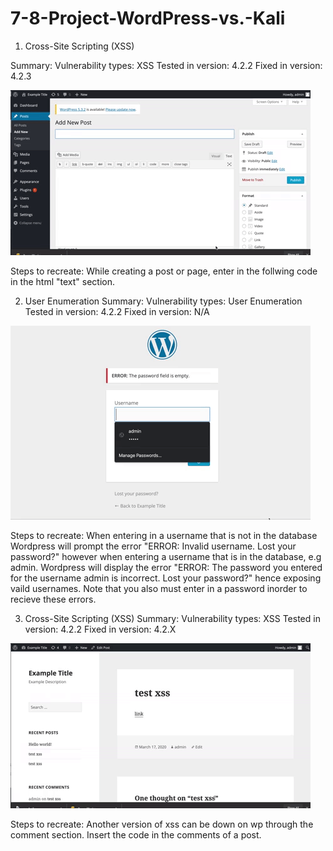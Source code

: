 # 7-8-Project-WordPress-vs.-Kali

1. Cross-Site Scripting (XSS) 

Summary: 
Vulnerability types: XSS
Tested in version: 4.2.2
Fixed in version: 4.2.3

![Alt Text](https://github.com/erinwilhjelm/7-8-Project-WordPress-vs.-Kali/blob/master/xss-1.gif)

Steps to recreate: While creating a post or page, enter in the follwing code in the html "text" section. 


2. User Enumeration
Summary:
Vulnerability types: User Enumeration
Tested in version: 4.2.2
Fixed in version: N/A

![Alt Text](https://github.com/erinwilhjelm/7-8-Project-WordPress-vs.-Kali/blob/master/User%20Enumeration.gif)


Steps to recreate: When entering in a username that is not in the database Wordpress will prompt the error "ERROR: Invalid username. Lost your password?" however when entering a username that is in the database, e.g admin. Wordpress will display the error "ERROR: The password you entered for the username admin is incorrect. Lost your password?" hence exposing vaild usernames. Note that you also must enter in a password inorder to recieve these errors. 

3.  Cross-Site Scripting (XSS) 
Summary: 
Vulnerability types: XSS
Tested in version: 4.2.2
Fixed in version: 4.2.X


![Alt Text](https://github.com/erinwilhjelm/7-8-Project-WordPress-vs.-Kali/blob/master/xss-2.gif)

Steps to recreate: Another version of xss can be down on wp through the comment section. Insert the code in the comments of a post.
